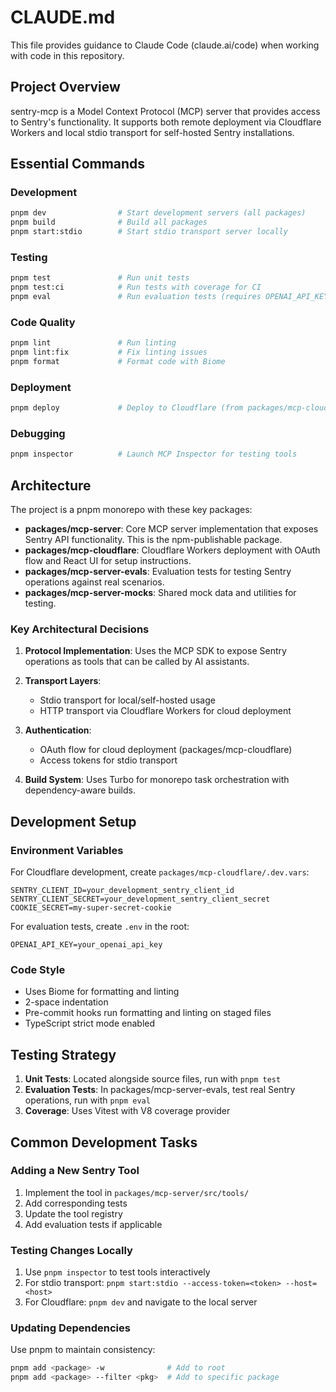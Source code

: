 # CLAUDE.md

This file provides guidance to Claude Code (claude.ai/code) when working with code in this repository.

## Project Overview

sentry-mcp is a Model Context Protocol (MCP) server that provides access to Sentry's functionality. It supports both remote deployment via Cloudflare Workers and local stdio transport for self-hosted Sentry installations.

## Essential Commands

### Development
```bash
pnpm dev                # Start development servers (all packages)
pnpm build              # Build all packages
pnpm start:stdio        # Start stdio transport server locally
```

### Testing
```bash
pnpm test               # Run unit tests
pnpm test:ci            # Run tests with coverage for CI
pnpm eval               # Run evaluation tests (requires OPENAI_API_KEY)
```

### Code Quality
```bash
pnpm lint               # Run linting
pnpm lint:fix           # Fix linting issues
pnpm format             # Format code with Biome
```

### Deployment
```bash
pnpm deploy             # Deploy to Cloudflare (from packages/mcp-cloudflare)
```

### Debugging
```bash
pnpm inspector          # Launch MCP Inspector for testing tools
```

## Architecture

The project is a pnpm monorepo with these key packages:

- **packages/mcp-server**: Core MCP server implementation that exposes Sentry API functionality. This is the npm-publishable package.
- **packages/mcp-cloudflare**: Cloudflare Workers deployment with OAuth flow and React UI for setup instructions.
- **packages/mcp-server-evals**: Evaluation tests for testing Sentry operations against real scenarios.
- **packages/mcp-server-mocks**: Shared mock data and utilities for testing.

### Key Architectural Decisions

1. **Protocol Implementation**: Uses the MCP SDK to expose Sentry operations as tools that can be called by AI assistants.

2. **Transport Layers**:
   - Stdio transport for local/self-hosted usage
   - HTTP transport via Cloudflare Workers for cloud deployment

3. **Authentication**:
   - OAuth flow for cloud deployment (packages/mcp-cloudflare)
   - Access tokens for stdio transport

4. **Build System**: Uses Turbo for monorepo task orchestration with dependency-aware builds.

## Development Setup

### Environment Variables

For Cloudflare development, create `packages/mcp-cloudflare/.dev.vars`:
```
SENTRY_CLIENT_ID=your_development_sentry_client_id
SENTRY_CLIENT_SECRET=your_development_sentry_client_secret
COOKIE_SECRET=my-super-secret-cookie
```

For evaluation tests, create `.env` in the root:
```
OPENAI_API_KEY=your_openai_api_key
```

### Code Style

- Uses Biome for formatting and linting
- 2-space indentation
- Pre-commit hooks run formatting and linting on staged files
- TypeScript strict mode enabled

## Testing Strategy

1. **Unit Tests**: Located alongside source files, run with `pnpm test`
2. **Evaluation Tests**: In packages/mcp-server-evals, test real Sentry operations, run with `pnpm eval`
3. **Coverage**: Uses Vitest with V8 coverage provider

## Common Development Tasks

### Adding a New Sentry Tool

1. Implement the tool in `packages/mcp-server/src/tools/`
2. Add corresponding tests
3. Update the tool registry
4. Add evaluation tests if applicable

### Testing Changes Locally

1. Use `pnpm inspector` to test tools interactively
2. For stdio transport: `pnpm start:stdio --access-token=<token> --host=<host>`
3. For Cloudflare: `pnpm dev` and navigate to the local server

### Updating Dependencies

Use pnpm to maintain consistency:
```bash
pnpm add <package> -w              # Add to root
pnpm add <package> --filter <pkg>  # Add to specific package
```